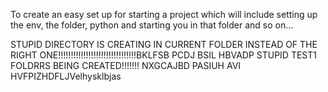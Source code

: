 To create an easy set up for starting a project which will include setting up the env, the folder, python and starting you in that folder and so on...

STUPID DIRECTORY IS CREATING IN CURRENT FOLDER INSTEAD OF THE RIGHT ONE!!!!!!!!!!!!!!!!!!!!!!!!!!!!!!!BKLFSB PCDJ BSIL HBVADP
STUPID TEST1 FOLDRRS BEING CREATED!!!!!!! NXGCAJBD PASIUH AVI HVFPIZHDFLJVelhysklbjas